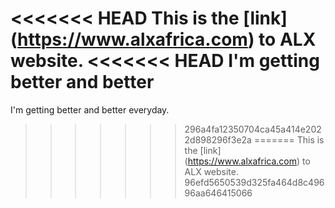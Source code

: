 <<<<<<< HEAD
This is the [link] (https://www.alxafrica.com) to ALX website.
<<<<<<< HEAD
I'm getting better and better 
=======

I'm getting better and better everyday.
>>>>>>> 296a4fa12350704ca45a414e2022d898296f3e2a
=======
This is the [link] (https://www.alxafrica.com) to ALX website. 
>>>>>>> 96efd5650539d325fa464d8c49696aa646415066
